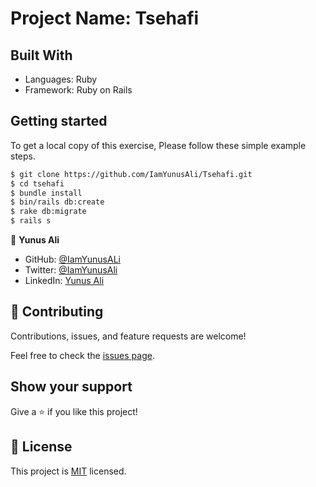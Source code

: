 # Project Name: Tsehafi
## Built With
- Languages: Ruby
- Framework: Ruby on Rails

## Getting started
To get a local copy of this exercise, Please follow these simple example steps.

```bash command
$ git clone https://github.com/IamYunusAli/Tsehafi.git
$ cd tsehafi
$ bundle install
$ bin/rails db:create
$ rake db:migrate
$ rails s
```
👤 **Yunus Ali**

- GitHub: [@IamYunusALi](https://github.com/iamyunusali)
- Twitter: [@IamYunusAli](https://twitter.com/iamyunusali)
- LinkedIn: [Yunus Ali](https://linkedin.com/in/iamyunusali)

## 🤝 Contributing

Contributions, issues, and feature requests are welcome!

Feel free to check the [issues page](../../issues/).

## Show your support

Give a ⭐️ if you like this project!

## 📝 License

This project is [MIT](./MIT.md) licensed.
